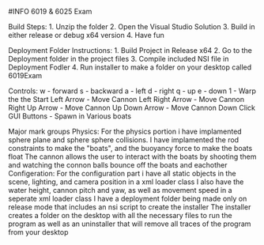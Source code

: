#INFO 6019 & 6025 Exam

Build Steps:
	1. Unzip the folder
	2. Open the Visual Studio Solution
	3. Build in either release or debug x64 version
	4. Have fun
	
Deployment Folder Instructions:
	1. Build Project in Release x64
	2. Go to the Deployment folder in the project files
	3. Compile included NSI file in Deployment Fodler
	4. Run installer to make a folder on your desktop called 6019Exam

Controls:
	w - forward
	s - backward
	a - left
	d - right
	q - up
	e - down
	1 - Warp the the Start
	Left Arrow - Move Cannon Left
	Right Arrow - Move Cannon Right
	Up Arrow - Move Cannon Up
	Down Arrow - Move Cannon Down
	Click GUI Buttons - Spawn in Various boats
	
Major mark groups
	Physics:
		For the physics portion i have implamented sphere plane and sphere sphere collisions.
		I have implamented the rod constraints to make the "boats", and the buoyancy force to make the boats float
		The cannon allows the user to interact with the boats by shooting them and watching the connon balls bounce 
		off the boats and eachother
	Configeration:
		For the configuration part i have all static objects in the scene, lighting, and camera position in a xml loader class
		I also have the water height, cannon pitch and yaw, as well as movement speed in a seperate xml loader class
		I have a deployment folder being made only on release mode that includes an nsi script to create the installer
		The installer creates a folder on the desktop with all the necessary files to run the program as well as an uninstaller
		that will remove all traces of the program from your desktop
		
